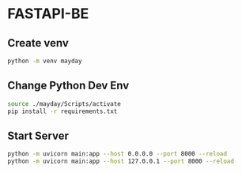 # FASTAPI-BE

## Create venv
```bash
python -m venv mayday
```

## Change Python Dev Env
```bash
source ./mayday/Scripts/activate
pip install -r requirements.txt
```

## Start Server
```bash
python -m uvicorn main:app --host 0.0.0.0 --port 8000 --reload
python -m uvicorn main:app --host 127.0.0.1 --port 8000 --reload
```